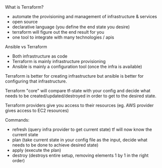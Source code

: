 What is Terraform?

- automate the provisioning and management of infrastructure & services
- open source
- declarative language (you define the end state you desire)
- terraform will figure out the end result for you
- one tool to integrate with many technologies / apis

Ansible vs Terraform
- Both infrastructure as code
- Terraform is mainly infrastructure provisioning
- Ansible is mainly a configuration tool (once the infra is available)

Terraform is better for creating infrastructure but ansible is better for configuring that infrastructure.

Terraform "core" will compare tf-state with your config and decide what needs to be created/updated/destroyed in order to get to the desired state.

Terraform providers give you access to their resources (eg. AWS provider gives access to EC2 resources)

Commands:
- refresh (query infra provider to get current state) tf will now know the current state
- plan (take current state in your config file as the input, decide what needs to be done to achieve desired state)
- apply (execute the plan)
- destroy (destroys entire setup, removing elements 1 by 1 in the right order)